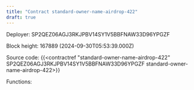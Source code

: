 ```yaml
---
title: "Contract standard-owner-name-airdrop-422"
draft: true
---
```

Deployer: SP2QEZ06AGJ3RKJPBV14SY1V5BBFNAW33D96YPGZF


 



Block height: 167889 (2024-09-30T05:53:39.000Z)

Source code: {{<contractref "standard-owner-name-airdrop-422" SP2QEZ06AGJ3RKJPBV14SY1V5BBFNAW33D96YPGZF standard-owner-name-airdrop-422>}}

Functions:


